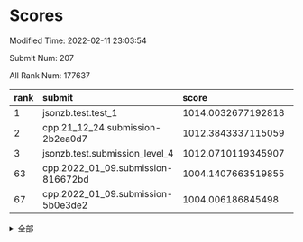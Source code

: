 # Scores

Modified Time: 2022-02-11 23:03:54

Submit Num: 207

All Rank Num: 177637

| rank |               submit               |       score        |       sigma        | pk_num |
| :--- | :--------------------------------- | :----------------- | :----------------- | :----- |
| 1    | jsonzb.test.test_1                 | 1014.0032677192818 | 0.8388111119045265 | 3427   |
| 2    | cpp.21_12_24.submission-2b2ea0d7   | 1012.3843337115059 | 0.7799416104479667 | 3431   |
| 3    | jsonzb.test.submission_level_4     | 1012.0710119345907 | 0.7772310362172508 | 3436   |
| 63   | cpp.2022_01_09.submission-816672bd | 1004.1407663519855 | 0.706745690320457  | 3432   |
| 67   | cpp.2022_01_09.submission-5b0e3de2 | 1004.006186845498  | 0.7152415746469469 | 3435   |


<details>
<summary>全部</summary>

| rank |                 submit                 |       score        |       sigma        | pk_num |
| :--- | :------------------------------------- | :----------------- | :----------------- | :----- |
| 1    | jsonzb.test.test_1                     | 1014.0032677192818 | 0.8388111119045265 | 3427   |
| 2    | cpp.21_12_24.submission-2b2ea0d7       | 1012.3843337115059 | 0.7799416104479667 | 3431   |
| 3    | jsonzb.test.submission_level_4         | 1012.0710119345907 | 0.7772310362172508 | 3436   |
| 4    | gobigger.level_3.submission_level_3_13 | 1011.9539289612693 | 0.7917430160369037 | 3435   |
| 5    | gobigger.level_3.submission_level_3_36 | 1011.6653998652675 | 0.8007784876939072 | 3431   |
| 6    | gobigger.level_3.submission_level_3_16 | 1011.4777723399405 | 0.7888353515211552 | 3433   |
| 7    | gobigger.level_3.submission_level_3_28 | 1011.1727312563813 | 0.7873149573618561 | 3431   |
| 8    | gobigger.level_3.submission_level_3_21 | 1011.1354661805334 | 0.7711205101238113 | 3434   |
| 9    | gobigger.level_3.submission_level_3_38 | 1011.1169417406339 | 0.7682142954556084 | 3434   |
| 10   | gobigger.level_3.submission_level_3_9  | 1011.040230381     | 0.7724715108030422 | 3429   |
| 11   | gobigger.level_3.submission_level_3_40 | 1010.9997583815025 | 0.7639133897414725 | 3432   |
| 12   | gobigger.level_3.submission_level_3_48 | 1010.9977555990685 | 0.7472856727427206 | 3431   |
| 13   | gobigger.level_3.submission_level_3_42 | 1010.937818201635  | 0.7792514629211151 | 3432   |
| 14   | gobigger.level_3.submission_level_3_30 | 1010.9134370866246 | 0.7706057289872106 | 3438   |
| 15   | gobigger.level_3.submission_level_3_44 | 1010.8440554484453 | 0.7782146425317517 | 3434   |
| 16   | gobigger.level_3.submission_level_3_10 | 1010.8296769596948 | 0.7670113760171955 | 3431   |
| 17   | gobigger.level_3.submission_level_3_15 | 1010.7952049240548 | 0.7674629415183715 | 3431   |
| 18   | gobigger.level_3.submission_level_3_46 | 1010.776993891947  | 0.7504925491689117 | 3422   |
| 19   | gobigger.level_3.submission_level_3_5  | 1010.6544335525712 | 0.7870461932122309 | 3435   |
| 20   | gobigger.level_3.submission_level_3_27 | 1010.5173707015663 | 0.7641965364158    | 3433   |
| 21   | gobigger.level_3.submission_level_3_8  | 1010.4898298845752 | 0.77847101896801   | 3429   |
| 22   | gobigger.level_3.submission_level_3_29 | 1010.3913408116672 | 0.772737384692125  | 3432   |
| 23   | gobigger.level_3.submission_level_3_39 | 1010.3777839675976 | 0.7718576116659989 | 3433   |
| 24   | gobigger.level_3.submission_level_3_20 | 1010.3179208072471 | 0.769241839596694  | 3433   |
| 25   | gobigger.level_3.submission_level_3_41 | 1010.2204580762385 | 0.7607361268678491 | 3432   |
| 26   | gobigger.level_3.submission_level_3_11 | 1010.2040276035837 | 0.7637617269937583 | 3428   |
| 27   | gobigger.level_3.submission_level_3_31 | 1010.1938047125349 | 0.7712808773349242 | 3429   |
| 28   | gobigger.level_3.submission_level_3_3  | 1010.1217107271123 | 0.7345245333695575 | 3429   |
| 29   | gobigger.level_3.submission_level_3_35 | 1010.0041372933644 | 0.7646583970784483 | 3432   |
| 30   | gobigger.level_3.submission_level_3_23 | 1010.0013781187522 | 0.787102932213306  | 3433   |
| 31   | gobigger.level_3.submission_level_3_0  | 1010.0004050086776 | 0.7586970110754382 | 3428   |
| 32   | gobigger.level_3.submission_level_3_25 | 1009.9223692593954 | 0.7628526395616959 | 3427   |
| 33   | gobigger.level_3.submission_level_3_19 | 1009.8001670389351 | 0.7743989036052508 | 3428   |
| 34   | gobigger.level_3.submission_level_3_6  | 1009.7777591451717 | 0.7486442230104856 | 3434   |
| 35   | gobigger.level_3.submission_level_3_24 | 1009.7534081459888 | 0.7299622084377044 | 3431   |
| 36   | gobigger.level_3.submission_level_3_33 | 1009.6900939693351 | 0.7593442269454772 | 3429   |
| 37   | gobigger.level_3.submission_level_3_26 | 1009.6731790580485 | 0.7631234442886581 | 3433   |
| 38   | gobigger.level_3.submission_level_3_43 | 1009.6566027504033 | 0.7553643137728786 | 3432   |
| 39   | gobigger.level_3.submission_level_3_47 | 1009.5906915654066 | 0.752098895026977  | 3430   |
| 40   | gobigger.level_3.submission_level_3_14 | 1009.5554924016129 | 0.7831216934945324 | 3430   |
| 41   | gobigger.level_3.submission_level_3_4  | 1009.5523725835712 | 0.7540825200877864 | 3430   |
| 42   | gobigger.level_3.submission_level_3_18 | 1009.5462553463113 | 0.7509727289495453 | 3430   |
| 43   | gobigger.level_3.submission_level_3_32 | 1009.4170468900346 | 0.7534032392639397 | 3435   |
| 44   | gobigger.level_3.submission_level_3_1  | 1009.262910062494  | 0.7421742837250264 | 3433   |
| 45   | gobigger.level_3.submission_level_3_12 | 1009.1273230124377 | 0.7541556109491132 | 3432   |
| 46   | gobigger.level_3.submission_level_3_22 | 1008.8833455478808 | 0.748709370656716  | 3431   |
| 47   | gobigger.level_3.submission_level_3_2  | 1008.8225742073097 | 0.759038093837653  | 3431   |
| 48   | gobigger.level_3.submission_level_3_34 | 1008.6745029120316 | 0.7681503161935516 | 3434   |
| 49   | gobigger.level_3.submission_level_3_17 | 1008.6581888021399 | 0.7393073275285514 | 3436   |
| 50   | gobigger.level_3.submission_level_3_7  | 1008.4937492144117 | 0.750895270306871  | 3432   |
| 51   | gobigger.level_3.submission_level_3_45 | 1008.3978071007422 | 0.7483491976108064 | 3434   |
| 52   | gobigger.level_3.submission_level_3_37 | 1008.1608728138821 | 0.7313727901101654 | 3426   |
| 53   | gobigger.level_3.submission_level_3_49 | 1008.1149444210657 | 0.742758146012738  | 3431   |
| 54   | gobigger.level_1.submission_level_1_45 | 1004.711366157731  | 0.7283758696969985 | 3431   |
| 55   | gobigger.level_1.submission_level_1_34 | 1004.5761235100979 | 0.7273004515720357 | 3432   |
| 56   | gobigger.level_1.submission_level_1_23 | 1004.4531269733206 | 0.7169068424935053 | 3432   |
| 57   | gobigger.level_1.submission_level_1_6  | 1004.4179933460464 | 0.7265435088725672 | 3436   |
| 58   | gobigger.level_1.submission_level_1_47 | 1004.2483640965155 | 0.7211819310375592 | 3433   |
| 59   | gobigger.level_1.submission_level_1_18 | 1004.2290020781047 | 0.7138979223376651 | 3437   |
| 60   | gobigger.level_1.submission_level_1_15 | 1004.2168975330239 | 0.7224310601331112 | 3430   |
| 61   | gobigger.level_1.submission_level_1_39 | 1004.1962661378194 | 0.7210533240127166 | 3434   |
| 62   | gobigger.level_1.submission_level_1_36 | 1004.1940640739389 | 0.7248727453393887 | 3432   |
| 63   | cpp.2022_01_09.submission-816672bd     | 1004.1407663519855 | 0.706745690320457  | 3432   |
| 64   | gobigger.level_1.submission_level_1_26 | 1004.1167327074494 | 0.724310141550114  | 3437   |
| 65   | gobigger.level_1.submission_level_1_46 | 1004.0762374341688 | 0.7180478344921545 | 3434   |
| 66   | gobigger.level_1.submission_level_1_4  | 1004.0178383166107 | 0.7186765790271915 | 3434   |
| 67   | cpp.2022_01_09.submission-5b0e3de2     | 1004.006186845498  | 0.7152415746469469 | 3435   |
| 68   | gobigger.level_1.submission_level_1_30 | 1003.9586116901254 | 0.707264487123471  | 3433   |
| 69   | gobigger.level_1.submission_level_1_41 | 1003.8968426516599 | 0.7237002967366027 | 3431   |
| 70   | gobigger.level_1.submission_level_1_5  | 1003.7015418656831 | 0.7250754587123467 | 3434   |
| 71   | gobigger.level_1.submission_level_1_29 | 1003.6277720955496 | 0.7128138902647895 | 3434   |
| 72   | gobigger.level_1.submission_level_1_19 | 1003.6237398995953 | 0.7150974646527253 | 3435   |
| 73   | gobigger.level_1.submission_level_1_44 | 1003.6055368590472 | 0.7197789482007876 | 3430   |
| 74   | gobigger.level_1.submission_level_1_21 | 1003.4946279754897 | 0.7076227477384105 | 3430   |
| 75   | gobigger.level_1.submission_level_1_16 | 1003.4815692011792 | 0.7205382411796886 | 3436   |
| 76   | gobigger.level_1.submission_level_1_2  | 1003.4697657405186 | 0.721306281894525  | 3441   |
| 77   | gobigger.level_1.submission_level_1_20 | 1003.4511738195818 | 0.7130780278997783 | 3433   |
| 78   | gobigger.level_1.submission_level_1_24 | 1003.4085741066796 | 0.7163774766001973 | 3430   |
| 79   | gobigger.level_1.submission_level_1_48 | 1003.4020344504979 | 0.7303551037720292 | 3439   |
| 80   | gobigger.level_1.submission_level_1_22 | 1003.3891657847831 | 0.7160183280649591 | 3431   |
| 81   | gobigger.level_1.submission_level_1_49 | 1003.363055754156  | 0.7193128346108028 | 3432   |
| 82   | gobigger.level_1.submission_level_1_35 | 1003.3492103862142 | 0.715022288746862  | 3429   |
| 83   | gobigger.level_1.submission_level_1_40 | 1003.2892484681971 | 0.7171848104957472 | 3435   |
| 84   | gobigger.level_1.submission_level_1_32 | 1003.2423168647599 | 0.712754795938015  | 3432   |
| 85   | gobigger.level_1.submission_level_1_33 | 1003.1748163278196 | 0.7177920839842679 | 3436   |
| 86   | gobigger.level_1.submission_level_1_3  | 1003.1589708859618 | 0.719736476437156  | 3429   |
| 87   | gobigger.level_1.submission_level_1_9  | 1003.1336175856683 | 0.725038576973499  | 3435   |
| 88   | gobigger.level_1.submission_level_1_10 | 1003.1011083575988 | 0.715158231207841  | 3432   |
| 89   | gobigger.level_1.submission_level_1_37 | 1003.0616888389657 | 0.7150762998132303 | 3426   |
| 90   | gobigger.level_1.submission_level_1_31 | 1003.0339419143672 | 0.7062622188009374 | 3437   |
| 91   | gobigger.level_1.submission_level_1_8  | 1002.9715530661507 | 0.7215781548858863 | 3434   |
| 92   | gobigger.level_1.submission_level_1_43 | 1002.8674076338982 | 0.7242390561688902 | 3431   |
| 93   | gobigger.level_1.submission_level_1_38 | 1002.7861092406471 | 0.7141636201041657 | 3433   |
| 94   | gobigger.level_1.submission_level_1_25 | 1002.651537122368  | 0.7194319675263869 | 3430   |
| 95   | gobigger.level_1.submission_level_1_14 | 1002.6231197330675 | 0.710310830485408  | 3430   |
| 96   | gobigger.level_1.submission_level_1_13 | 1002.5692993697272 | 0.7224025441068883 | 3435   |
| 97   | gobigger.level_1.submission_level_1_0  | 1002.5594951683717 | 0.7133532554152452 | 3435   |
| 98   | gobigger.level_1.submission_level_1_17 | 1002.2586480016295 | 0.7183220653753216 | 3438   |
| 99   | gobigger.level_1.submission_level_1_27 | 1002.0835746793886 | 0.7103601271056051 | 3433   |
| 100  | gobigger.level_1.submission_level_1_1  | 1002.057883045383  | 0.7072874997546036 | 3434   |
| 101  | gobigger.level_1.submission_level_1_12 | 1002.0262390557681 | 0.7133372188095514 | 3433   |
| 102  | gobigger.level_1.submission_level_1_11 | 1001.9790962281625 | 0.7211379318669713 | 3432   |
| 103  | gobigger.level_1.submission_level_1_42 | 1001.9087121690916 | 0.7007165505073651 | 3430   |
| 104  | gobigger.level_1.submission_level_1_28 | 1001.8407395599896 | 0.7007820365169922 | 3429   |
| 105  | gobigger.level_1.submission_level_1_7  | 1001.3906214836377 | 0.7149592295844844 | 3440   |
| 106  | gobigger.random.submission_random_7    | 997.1148898998579  | 0.7168543060414991 | 3436   |
| 107  | gobigger.random.submission_random_8    | 997.078387700541   | 0.7207807816093328 | 3426   |
| 108  | gobigger.random.submission_random_4    | 997.0378602324741  | 0.7268057723005953 | 3432   |
| 109  | gobigger.random.submission_random_48   | 996.9029499767845  | 0.7098837046551262 | 3432   |
| 110  | gobigger.random.submission_random_27   | 996.730882756402   | 0.7140061366007712 | 3430   |
| 111  | gobigger.random.submission_random_2    | 996.660845963911   | 0.7138208130476098 | 3437   |
| 112  | gobigger.random.submission_random_16   | 996.6214333990243  | 0.7051799441229988 | 3432   |
| 113  | gobigger.random.submission_random_13   | 996.6144654717665  | 0.7175860818100158 | 3429   |
| 114  | gobigger.random.submission_random_34   | 996.5540605300217  | 0.7276637110457918 | 3434   |
| 115  | gobigger.random.submission_random_29   | 996.5194588779029  | 0.7168249415786379 | 3436   |
| 116  | gobigger.random.submission_random_24   | 996.4770845172644  | 0.6983824948740026 | 3433   |
| 117  | gobigger.random.submission_random_39   | 996.3694799240765  | 0.7016993528886712 | 3432   |
| 118  | gobigger.random.submission_random_11   | 996.3522013494775  | 0.7120964698826034 | 3430   |
| 119  | gobigger.random.submission_random_26   | 996.3157317140904  | 0.7047467454803867 | 3432   |
| 120  | gobigger.random.submission_random_35   | 996.3126454883062  | 0.7098034804290791 | 3436   |
| 121  | gobigger.random.submission_random_17   | 996.2941576104834  | 0.7081644357055801 | 3433   |
| 122  | gobigger.random.submission_random_5    | 996.1785897775409  | 0.7086236280173613 | 3429   |
| 123  | gobigger.random.submission_random_45   | 996.1587322327066  | 0.713590473668137  | 3435   |
| 124  | gobigger.random.submission_random_0    | 996.1219070423306  | 0.7221243060737269 | 3431   |
| 125  | gobigger.random.submission_random_6    | 996.1155726932537  | 0.7170226952064442 | 3432   |
| 126  | gobigger.random.submission_random_49   | 996.081296082089   | 0.7113188336695472 | 3431   |
| 127  | gobigger.random.submission_random_30   | 996.0279246224782  | 0.7091599342913528 | 3428   |
| 128  | gobigger.random.submission_random_18   | 995.9646118643004  | 0.7039350353112485 | 3436   |
| 129  | gobigger.random.submission_random_14   | 995.9424962092305  | 0.7099215901831373 | 3427   |
| 130  | gobigger.random.submission_random_40   | 995.9300013845518  | 0.7114832867721846 | 3436   |
| 131  | gobigger.random.submission_random_41   | 995.9230924189125  | 0.7276609976782137 | 3436   |
| 132  | gobigger.random.submission_random_32   | 995.895544372031   | 0.7063661440753511 | 3432   |
| 133  | gobigger.random.submission_random_3    | 995.8928519354033  | 0.7027655819141652 | 3434   |
| 134  | gobigger.random.submission_random_37   | 995.8884146731741  | 0.7120982056660288 | 3437   |
| 135  | gobigger.random.submission_random_38   | 995.843631144518   | 0.7053014586100796 | 3433   |
| 136  | gobigger.random.submission_random_15   | 995.8407028217157  | 0.7157158782587707 | 3429   |
| 137  | gobigger.random.submission_random_31   | 995.7616318317533  | 0.7134742926007143 | 3439   |
| 138  | gobigger.random.submission_random_25   | 995.735813797256   | 0.705621693267948  | 3438   |
| 139  | gobigger.random.submission_random_23   | 995.6708579525098  | 0.7088280685082602 | 3431   |
| 140  | gobigger.random.submission_random_36   | 995.6532604217795  | 0.7066325654590622 | 3429   |
| 141  | gobigger.random.submission_random_47   | 995.5754115894276  | 0.7124406568226949 | 3432   |
| 142  | gobigger.random.submission_random_12   | 995.5113323429131  | 0.722142619380952  | 3431   |
| 143  | gobigger.random.submission_random_19   | 995.4567978813669  | 0.7068800051895698 | 3434   |
| 144  | gobigger.random.submission_random_43   | 995.4317007229234  | 0.7095436804072164 | 3433   |
| 145  | gobigger.random.submission_random_10   | 995.369160302487   | 0.7253513331787054 | 3436   |
| 146  | gobigger.random.submission_random_21   | 995.3325233422872  | 0.7074509520516885 | 3425   |
| 147  | gobigger.random.submission_random_20   | 995.3041170058807  | 0.7019374528608283 | 3433   |
| 148  | gobigger.random.submission_random_28   | 995.2906510741566  | 0.7115562048441982 | 3429   |
| 149  | gobigger.random.submission_random_42   | 995.2507414337625  | 0.7255241875940375 | 3437   |
| 150  | gobigger.random.submission_random_44   | 995.1505561766323  | 0.7093729598543904 | 3437   |
| 151  | gobigger.random.submission_random_1    | 995.1376629783404  | 0.7125404166031819 | 3435   |
| 152  | gobigger.random.submission_random_22   | 995.1338633239271  | 0.7148548605735647 | 3431   |
| 153  | gobigger.random.submission_random_33   | 995.0341533430155  | 0.7037016532179616 | 3433   |
| 154  | gobigger.random.submission_random_46   | 994.9942278631584  | 0.7160331362771839 | 3430   |
| 155  | gobigger.random.submission_random_9    | 994.3903920245864  | 0.7076724197393657 | 3434   |
| 156  | gobigger.level_2.submission_level_2_18 | 994.0816720435255  | 0.7394365722611776 | 3436   |
| 157  | gobigger.level_2.submission_level_2_10 | 993.5136444911968  | 0.7377381798120656 | 3435   |
| 158  | gobigger.level_2.submission_level_2_13 | 993.4464777546197  | 0.7290135237645132 | 3434   |
| 159  | gobigger.level_2.submission_level_2_45 | 993.4361351749725  | 0.7296523906022788 | 3437   |
| 160  | gobigger.level_2.submission_level_2_27 | 993.3140132993664  | 0.7351936313514303 | 3433   |
| 161  | gobigger.level_2.submission_level_2_24 | 993.2260002014441  | 0.7284161798293536 | 3433   |
| 162  | gobigger.level_2.submission_level_2_38 | 993.0399014534037  | 0.742432611093571  | 3431   |
| 163  | gobigger.level_2.submission_level_2_41 | 992.9302384122149  | 0.7410984897289475 | 3435   |
| 164  | gobigger.level_2.submission_level_2_14 | 992.8413705829997  | 0.7486279648331382 | 3437   |
| 165  | gobigger.level_2.submission_level_2_21 | 992.752588918246   | 0.7213338386028937 | 3428   |
| 166  | gobigger.level_2.submission_level_2_30 | 992.7237712828761  | 0.738674383748712  | 3432   |
| 167  | gobigger.level_2.submission_level_2_36 | 992.5982609665937  | 0.7415430148031185 | 3430   |
| 168  | gobigger.level_2.submission_level_2_46 | 992.4928335860508  | 0.7341838609076191 | 3434   |
| 169  | gobigger.level_2.submission_level_2_31 | 992.3247293702863  | 0.7585941746746037 | 3431   |
| 170  | gobigger.level_2.submission_level_2_4  | 992.3161902041111  | 0.7528316441399734 | 3434   |
| 171  | gobigger.level_2.submission_level_2_44 | 992.2875819287739  | 0.7296814219788164 | 3434   |
| 172  | gobigger.level_2.submission_level_2_5  | 992.2679070655303  | 0.7351652505817199 | 3432   |
| 173  | gobigger.level_2.submission_level_2_8  | 992.1485482572898  | 0.7393258932774802 | 3433   |
| 174  | gobigger.level_2.submission_level_2_1  | 992.0656378364001  | 0.7521247114722618 | 3435   |
| 175  | gobigger.level_2.submission_level_2_22 | 992.0629559219606  | 0.7414193569894286 | 3431   |
| 176  | gobigger.level_2.submission_level_2_35 | 992.0500279890609  | 0.7417676746957188 | 3433   |
| 177  | gobigger.level_2.submission_level_2_34 | 992.0334435572834  | 0.7412914327858392 | 3434   |
| 178  | gobigger.level_2.submission_level_2_37 | 992.0040781154332  | 0.7452797179205337 | 3437   |
| 179  | gobigger.level_2.submission_level_2_2  | 991.9495257656747  | 0.7449728577190244 | 3432   |
| 180  | gobigger.level_2.submission_level_2_25 | 991.8646210776443  | 0.7447162288934636 | 3435   |
| 181  | gobigger.level_2.submission_level_2_6  | 991.8463340958938  | 0.7411753134378078 | 3431   |
| 182  | gobigger.level_2.submission_level_2_20 | 991.835973519657   | 0.7399610580620641 | 3434   |
| 183  | gobigger.level_2.submission_level_2_48 | 991.7106993124899  | 0.7424995385646238 | 3430   |
| 184  | gobigger.level_2.submission_level_2_39 | 991.6948343228623  | 0.7538545060681023 | 3429   |
| 185  | gobigger.level_2.submission_level_2_28 | 991.6401200628413  | 0.7488556175451196 | 3431   |
| 186  | gobigger.level_2.submission_level_2_15 | 991.5554813802645  | 0.7481884095836384 | 3436   |
| 187  | gobigger.level_2.submission_level_2_17 | 991.5361624154543  | 0.74714363183278   | 3435   |
| 188  | gobigger.level_2.submission_level_2_49 | 991.5357405795471  | 0.7723181448387314 | 3436   |
| 189  | gobigger.level_2.submission_level_2_29 | 991.5259168305354  | 0.7360013236895102 | 3431   |
| 190  | gobigger.level_2.submission_level_2_23 | 991.4848663097501  | 0.7512951445594119 | 3433   |
| 191  | gobigger.level_2.submission_level_2_33 | 991.4719532417581  | 0.7541316373597354 | 3430   |
| 192  | gobigger.level_2.submission_level_2_7  | 991.3800149771345  | 0.752965696974868  | 3439   |
| 193  | gobigger.level_2.submission_level_2_12 | 991.369327818703   | 0.749586425726984  | 3427   |
| 194  | gobigger.level_2.submission_level_2_32 | 991.3398472127014  | 0.7561103173578873 | 3436   |
| 195  | gobigger.level_2.submission_level_2_16 | 991.3384177565487  | 0.7571481925924652 | 3432   |
| 196  | gobigger.level_2.submission_level_2_42 | 991.3085254968894  | 0.7683530918494651 | 3436   |
| 197  | gobigger.level_2.submission_level_2_47 | 991.2064870561876  | 0.7529851824180012 | 3433   |
| 198  | gobigger.level_2.submission_level_2_19 | 991.1942531156553  | 0.7704134419615362 | 3437   |
| 199  | gobigger.level_2.submission_level_2_9  | 991.193889368774   | 0.7369501670980668 | 3434   |
| 200  | gobigger.level_2.submission_level_2_43 | 991.074688892887   | 0.7504559833291028 | 3434   |
| 201  | gobigger.level_2.submission_level_2_40 | 991.0707737794326  | 0.7547313862123698 | 3431   |
| 202  | gobigger.level_2.submission_level_2_11 | 990.9986157041664  | 0.7594875761648646 | 3432   |
| 203  | gobigger.level_2.submission_level_2_0  | 990.4493894059214  | 0.7661217630658926 | 3431   |
| 204  | gobigger.level_2.submission_level_2_3  | 990.419082845096   | 0.764234444003409  | 3430   |
| 205  | gobigger.level_2.submission_level_2_26 | 990.3897438071289  | 0.7587320356464305 | 3431   |
| 206  | gobigger.none.submission_none_0        | 976.9788939020618  | 1.3417031652787799 | 3437   |
| 207  | gobigger.none.submission_none_1        | 976.8673570072154  | 1.3435153963366029 | 3433   |

</details>